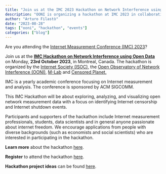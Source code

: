 ```yaml
---
title: "Join us at the IMC 2023 Hackathon on Network Interference using Open Data"
description: "OONI is organizing a hackathon at IMC 2023 in collaboration with ISOC, M-Lab and Censored Planet. Join us!"
author: "Arturo Filastò"
date: "2023-08-28"
tags: ["ooni", "hackathon", "events"]
categories: ["blog"]
---
```


Are you attending the [Internet Measurement Conference (IMC)
2023](https://conferences.sigcomm.org/imc/2023/)?

Join us at the **[IMC Hackathon on Network Interference using Open
Data](https://conferences.sigcomm.org/imc/2023/hackaton/)** on Monday, **23rd
October 2023**, in Montreal, Canada. The hackathon is organized by the
[Internet Society (ISOC)](https://www.internetsociety.org/), the [Open
Observatory of Network Interference (OONI)](https://ooni.org/),
[M-Lab](https://www.measurementlab.net/) and [Censored
Planet.](https://censoredplanet.org/) 

IMC is a yearly academic conference focusing on Internet measurement and
analysis. The conference is sponsored by ACM SIGCOMM.

This IMC Hackathon will be about exploring, analyzing, and visualizing open
network measurement data with a focus on identifying Internet censorship and
Internet shutdown events. 

Participants and supporters of the hackathon include Internet measurement
professionals, students, data scientists and in general anyone passionate about
internet freedom. We encourage applications from people with diverse backgrounds (such as economists and social
scientists) who are interested in participating in the hackathon. 

**Learn more** about the hackathon
[here](https://conferences.sigcomm.org/imc/2023/hackaton/).

**Register** to attend the hackathon
[here](https://app.smartsheet.com/b/form/8a5ab2684812497093104a31377181ac).

**Hackathon project ideas** can be found
[here](https://docs.google.com/document/d/1bmCwU0ZJCu-xKlIBKqh3rdIJLHZ-vS7UCOfHI-0RxVE/).
